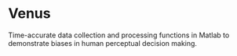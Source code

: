 # Venus

Time-accurate data collection and processing functions in Matlab to demonstrate biases in human perceptual decision making.  

